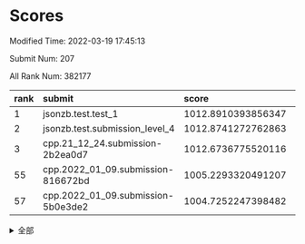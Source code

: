 # Scores

Modified Time: 2022-03-19 17:45:13

Submit Num: 207

All Rank Num: 382177

| rank |               submit               |       score        |       sigma        | pk_num |
| :--- | :--------------------------------- | :----------------- | :----------------- | :----- |
| 1    | jsonzb.test.test_1                 | 1012.8910393856347 | 0.773266506467547  | 7388   |
| 2    | jsonzb.test.submission_level_4     | 1012.8741272762863 | 0.787746210865021  | 7386   |
| 3    | cpp.21_12_24.submission-2b2ea0d7   | 1012.6736775520116 | 0.7928905398331831 | 7388   |
| 55   | cpp.2022_01_09.submission-816672bd | 1005.2293320491207 | 0.7123804925294792 | 7382   |
| 57   | cpp.2022_01_09.submission-5b0e3de2 | 1004.7252247398482 | 0.7067728920077759 | 7388   |


<details>
<summary>全部</summary>

| rank |                 submit                 |       score        |       sigma        | pk_num |
| :--- | :------------------------------------- | :----------------- | :----------------- | :----- |
| 1    | jsonzb.test.test_1                     | 1012.8910393856347 | 0.773266506467547  | 7388   |
| 2    | jsonzb.test.submission_level_4         | 1012.8741272762863 | 0.787746210865021  | 7386   |
| 3    | cpp.21_12_24.submission-2b2ea0d7       | 1012.6736775520116 | 0.7928905398331831 | 7388   |
| 4    | gobigger.level_3.submission_level_3_40 | 1012.2403864771121 | 0.7824787856073719 | 7383   |
| 5    | gobigger.level_3.submission_level_3_29 | 1011.8813801940915 | 0.7982241176161913 | 7378   |
| 6    | gobigger.level_3.submission_level_3_46 | 1011.5666247469766 | 0.7909046118811227 | 7382   |
| 7    | gobigger.level_3.submission_level_3_25 | 1011.4485792202687 | 0.7550258958178382 | 7380   |
| 8    | gobigger.level_3.submission_level_3_42 | 1010.9639812636549 | 0.767161479904409  | 7386   |
| 9    | gobigger.level_3.submission_level_3_37 | 1010.9379044851883 | 0.7714400187000181 | 7386   |
| 10   | gobigger.level_3.submission_level_3_18 | 1010.8463902844265 | 0.7459804934388601 | 7387   |
| 11   | gobigger.level_3.submission_level_3_34 | 1010.7990646161229 | 0.7568550067089006 | 7386   |
| 12   | gobigger.level_3.submission_level_3_28 | 1010.7974868771435 | 0.7710909432239416 | 7393   |
| 13   | gobigger.level_3.submission_level_3_15 | 1010.7185978253775 | 0.7640134834269395 | 7385   |
| 14   | gobigger.level_3.submission_level_3_43 | 1010.6816292375898 | 0.767984864784585  | 7390   |
| 15   | gobigger.level_3.submission_level_3_44 | 1010.5123639437161 | 0.7483579030258791 | 7386   |
| 16   | gobigger.level_3.submission_level_3_49 | 1010.3736194745921 | 0.7559946238201339 | 7386   |
| 17   | gobigger.level_3.submission_level_3_20 | 1010.3291840388888 | 0.7534555581691108 | 7384   |
| 18   | gobigger.level_3.submission_level_3_24 | 1010.3279849358526 | 0.7959094970507034 | 7385   |
| 19   | gobigger.level_3.submission_level_3_7  | 1010.3235925590253 | 0.7513335494280688 | 7385   |
| 20   | gobigger.level_3.submission_level_3_41 | 1010.2928906751188 | 0.7396663892643791 | 7384   |
| 21   | gobigger.level_3.submission_level_3_17 | 1010.2857224674855 | 0.7697090109683429 | 7381   |
| 22   | gobigger.level_3.submission_level_3_5  | 1010.2713743026768 | 0.7689366075074218 | 7386   |
| 23   | gobigger.level_3.submission_level_3_36 | 1010.2406580347885 | 0.7577859461375043 | 7378   |
| 24   | gobigger.level_3.submission_level_3_27 | 1010.1956892113507 | 0.7604113352801326 | 7391   |
| 25   | gobigger.level_3.submission_level_3_23 | 1010.1427488343336 | 0.7736642721591118 | 7385   |
| 26   | gobigger.level_3.submission_level_3_33 | 1010.1252303027729 | 0.7477130987374002 | 7387   |
| 27   | gobigger.level_3.submission_level_3_6  | 1010.1195150962965 | 0.7563644370020535 | 7387   |
| 28   | gobigger.level_3.submission_level_3_0  | 1010.0818830611587 | 0.7271211171671501 | 7387   |
| 29   | gobigger.level_3.submission_level_3_19 | 1010.060985290897  | 0.744049270020288  | 7383   |
| 30   | gobigger.level_3.submission_level_3_21 | 1010.0469833096416 | 0.7665680432048653 | 7388   |
| 31   | gobigger.level_3.submission_level_3_26 | 1010.020023137126  | 0.7763805129504836 | 7387   |
| 32   | gobigger.level_3.submission_level_3_10 | 1010.0072150511224 | 0.7751717171326249 | 7382   |
| 33   | gobigger.level_3.submission_level_3_31 | 1009.9798140357582 | 0.7817237849477857 | 7385   |
| 34   | gobigger.level_3.submission_level_3_4  | 1009.8404148854023 | 0.7491581503740573 | 7388   |
| 35   | gobigger.level_3.submission_level_3_12 | 1009.8002702647676 | 0.755462871793909  | 7383   |
| 36   | gobigger.level_3.submission_level_3_35 | 1009.7306231307601 | 0.7461192948556791 | 7388   |
| 37   | gobigger.level_3.submission_level_3_2  | 1009.6095404622351 | 0.7660909106179422 | 7382   |
| 38   | gobigger.level_3.submission_level_3_30 | 1009.6090398971357 | 0.7580903580618603 | 7384   |
| 39   | gobigger.level_3.submission_level_3_45 | 1009.5779106289895 | 0.7501923474258377 | 7383   |
| 40   | gobigger.level_3.submission_level_3_14 | 1009.5498363358063 | 0.7574566012190364 | 7384   |
| 41   | gobigger.level_3.submission_level_3_39 | 1009.5413530129381 | 0.7539476248224519 | 7385   |
| 42   | gobigger.level_3.submission_level_3_8  | 1009.4805235593863 | 0.765674832600936  | 7386   |
| 43   | gobigger.level_3.submission_level_3_9  | 1009.4785219382578 | 0.748826586172937  | 7384   |
| 44   | gobigger.level_3.submission_level_3_22 | 1009.3784561260848 | 0.7633092443470326 | 7380   |
| 45   | gobigger.level_3.submission_level_3_16 | 1009.3782264495005 | 0.7858619329978566 | 7386   |
| 46   | gobigger.level_3.submission_level_3_47 | 1009.1415937297514 | 0.7573153308497607 | 7388   |
| 47   | gobigger.level_3.submission_level_3_38 | 1009.0222435872445 | 0.7706376487955715 | 7389   |
| 48   | gobigger.level_3.submission_level_3_11 | 1008.984850700902  | 0.7410508654599255 | 7382   |
| 49   | gobigger.level_3.submission_level_3_48 | 1008.960051702698  | 0.7437777358301564 | 7383   |
| 50   | gobigger.level_3.submission_level_3_32 | 1008.8917135873214 | 0.7450195978689218 | 7382   |
| 51   | gobigger.level_3.submission_level_3_1  | 1008.7649840242665 | 0.7450793380924106 | 7382   |
| 52   | gobigger.level_3.submission_level_3_3  | 1008.6978844862642 | 0.7569486652116798 | 7385   |
| 53   | gobigger.level_3.submission_level_3_13 | 1008.5476087292126 | 0.7457996555701052 | 7384   |
| 54   | gobigger.level_1.submission_level_1_25 | 1005.3542767443573 | 0.7211780507713805 | 7386   |
| 55   | cpp.2022_01_09.submission-816672bd     | 1005.2293320491207 | 0.7123804925294792 | 7382   |
| 56   | gobigger.level_1.submission_level_1_5  | 1004.775064207259  | 0.7188087964943218 | 7387   |
| 57   | cpp.2022_01_09.submission-5b0e3de2     | 1004.7252247398482 | 0.7067728920077759 | 7388   |
| 58   | gobigger.level_1.submission_level_1_46 | 1004.6894946254836 | 0.7163536437807768 | 7379   |
| 59   | gobigger.level_1.submission_level_1_43 | 1004.36639561119   | 0.7085959576642684 | 7390   |
| 60   | gobigger.level_1.submission_level_1_7  | 1004.2944522837033 | 0.7290639030256025 | 7382   |
| 61   | gobigger.level_1.submission_level_1_34 | 1004.2427125363107 | 0.7230273240420722 | 7384   |
| 62   | gobigger.level_1.submission_level_1_20 | 1004.1394587983668 | 0.7162590531642934 | 7384   |
| 63   | gobigger.level_1.submission_level_1_29 | 1004.0768616674527 | 0.7207581704438645 | 7378   |
| 64   | gobigger.level_1.submission_level_1_36 | 1004.0758535449839 | 0.7249327569518867 | 7383   |
| 65   | gobigger.level_1.submission_level_1_49 | 1004.0128569595813 | 0.7137115286680813 | 7385   |
| 66   | gobigger.level_1.submission_level_1_3  | 1003.9091012957527 | 0.7308686765565146 | 7385   |
| 67   | gobigger.level_1.submission_level_1_44 | 1003.8669540672342 | 0.7310502854441725 | 7383   |
| 68   | gobigger.level_1.submission_level_1_16 | 1003.8326223334363 | 0.7278765419451931 | 7387   |
| 69   | gobigger.level_1.submission_level_1_26 | 1003.8242763866954 | 0.7202343678443889 | 7383   |
| 70   | gobigger.level_1.submission_level_1_14 | 1003.6792172824964 | 0.7179500181918488 | 7386   |
| 71   | gobigger.level_1.submission_level_1_6  | 1003.6775421194143 | 0.7160135867830406 | 7384   |
| 72   | gobigger.level_1.submission_level_1_28 | 1003.6701483757757 | 0.7267680353706489 | 7390   |
| 73   | gobigger.level_1.submission_level_1_45 | 1003.5857542042309 | 0.7060010208970106 | 7389   |
| 74   | gobigger.level_1.submission_level_1_23 | 1003.5583139875496 | 0.7115549672578846 | 7388   |
| 75   | gobigger.level_1.submission_level_1_35 | 1003.547705472686  | 0.7162550094292789 | 7385   |
| 76   | gobigger.level_1.submission_level_1_2  | 1003.4675621125604 | 0.7172298125413803 | 7388   |
| 77   | gobigger.level_1.submission_level_1_18 | 1003.4065807536088 | 0.7109840569628478 | 7385   |
| 78   | gobigger.level_1.submission_level_1_1  | 1003.393671952188  | 0.7256827952470638 | 7382   |
| 79   | gobigger.level_1.submission_level_1_32 | 1003.3816188966733 | 0.7119043631854032 | 7382   |
| 80   | gobigger.level_1.submission_level_1_42 | 1003.3666218845515 | 0.7122093326843286 | 7384   |
| 81   | gobigger.level_1.submission_level_1_24 | 1003.3191321323238 | 0.7148413996960745 | 7386   |
| 82   | gobigger.level_1.submission_level_1_38 | 1003.2727819624342 | 0.7033822942468596 | 7386   |
| 83   | gobigger.level_1.submission_level_1_37 | 1003.2584123371994 | 0.7101747419345646 | 7387   |
| 84   | gobigger.level_1.submission_level_1_41 | 1003.2436488141976 | 0.7161715002216384 | 7385   |
| 85   | gobigger.level_1.submission_level_1_13 | 1003.1015400280986 | 0.7108066456978048 | 7385   |
| 86   | gobigger.level_1.submission_level_1_17 | 1003.0650817747182 | 0.7125042129350113 | 7386   |
| 87   | gobigger.level_1.submission_level_1_4  | 1003.0067021092232 | 0.7200482961582886 | 7386   |
| 88   | gobigger.level_1.submission_level_1_9  | 1002.9944485966732 | 0.716332319774837  | 7385   |
| 89   | gobigger.level_1.submission_level_1_10 | 1002.8649667011317 | 0.7251716406833376 | 7382   |
| 90   | gobigger.level_1.submission_level_1_0  | 1002.8513522953982 | 0.7182071530868858 | 7386   |
| 91   | gobigger.level_1.submission_level_1_11 | 1002.8484603615123 | 0.7164833620235869 | 7385   |
| 92   | gobigger.level_1.submission_level_1_47 | 1002.8313825613092 | 0.7157982509607872 | 7389   |
| 93   | gobigger.level_1.submission_level_1_22 | 1002.8060406922237 | 0.7080803695700283 | 7379   |
| 94   | gobigger.level_1.submission_level_1_12 | 1002.7594148860809 | 0.7131307168806782 | 7384   |
| 95   | gobigger.level_1.submission_level_1_48 | 1002.694602059155  | 0.7190540815365274 | 7383   |
| 96   | gobigger.level_1.submission_level_1_33 | 1002.674720330013  | 0.7199210995461102 | 7386   |
| 97   | gobigger.level_1.submission_level_1_21 | 1002.609708022479  | 0.7215730075010278 | 7389   |
| 98   | gobigger.level_1.submission_level_1_8  | 1002.5756921575005 | 0.7206742530442246 | 7388   |
| 99   | gobigger.level_1.submission_level_1_40 | 1002.5573284401031 | 0.7205028431997863 | 7389   |
| 100  | gobigger.level_1.submission_level_1_39 | 1002.5174904865729 | 0.7226531830030943 | 7381   |
| 101  | gobigger.level_1.submission_level_1_15 | 1002.4696641274023 | 0.7195273628841755 | 7381   |
| 102  | gobigger.level_1.submission_level_1_27 | 1002.4463999065439 | 0.7154381931110334 | 7386   |
| 103  | gobigger.level_1.submission_level_1_31 | 1002.3752389134381 | 0.7197665226591144 | 7386   |
| 104  | gobigger.level_1.submission_level_1_30 | 1002.1122287383618 | 0.7221940590843887 | 7384   |
| 105  | gobigger.level_1.submission_level_1_19 | 1001.8694449819368 | 0.7065512732510728 | 7385   |
| 106  | gobigger.random.submission_random_8    | 997.6647539501587  | 0.6992446161226334 | 7389   |
| 107  | gobigger.random.submission_random_2    | 997.5406043396724  | 0.7177477110137505 | 7388   |
| 108  | gobigger.random.submission_random_16   | 997.3674575398251  | 0.7043233801271035 | 7384   |
| 109  | gobigger.random.submission_random_28   | 997.3105800218884  | 0.7134183534931852 | 7385   |
| 110  | gobigger.random.submission_random_3    | 997.1008241843812  | 0.7025187967509612 | 7387   |
| 111  | gobigger.random.submission_random_22   | 997.0988124836391  | 0.6968854367289752 | 7386   |
| 112  | gobigger.random.submission_random_36   | 997.0402394445649  | 0.7015469329845002 | 7385   |
| 113  | gobigger.random.submission_random_13   | 996.9059113700622  | 0.721349548960661  | 7383   |
| 114  | gobigger.random.submission_random_33   | 996.7010919460198  | 0.7110102638746794 | 7388   |
| 115  | gobigger.random.submission_random_26   | 996.6480392932493  | 0.7129768597075152 | 7386   |
| 116  | gobigger.random.submission_random_48   | 996.6276766082158  | 0.7089799653170329 | 7383   |
| 117  | gobigger.random.submission_random_15   | 996.6047778614305  | 0.7197845529876722 | 7385   |
| 118  | gobigger.random.submission_random_5    | 996.5794792147076  | 0.7160431973368845 | 7390   |
| 119  | gobigger.random.submission_random_42   | 996.5085805142836  | 0.7168644261635505 | 7385   |
| 120  | gobigger.random.submission_random_0    | 996.3551488752092  | 0.7131737048949537 | 7390   |
| 121  | gobigger.random.submission_random_1    | 996.3275702408711  | 0.7086855376666378 | 7392   |
| 122  | gobigger.random.submission_random_18   | 996.2323680426446  | 0.7134650614608916 | 7384   |
| 123  | gobigger.random.submission_random_9    | 996.1895676087179  | 0.7068793144917412 | 7383   |
| 124  | gobigger.random.submission_random_23   | 996.1086612981816  | 0.7351166267680836 | 7379   |
| 125  | gobigger.random.submission_random_49   | 996.0134109138559  | 0.7025034888154611 | 7384   |
| 126  | gobigger.random.submission_random_20   | 995.9862868219298  | 0.7081166943475335 | 7389   |
| 127  | gobigger.random.submission_random_39   | 995.9080293791762  | 0.7142365346794273 | 7384   |
| 128  | gobigger.random.submission_random_46   | 995.8977105373344  | 0.7239097745469145 | 7388   |
| 129  | gobigger.random.submission_random_17   | 995.8545909820706  | 0.7155707226748106 | 7381   |
| 130  | gobigger.random.submission_random_31   | 995.8055605499064  | 0.7156938018222556 | 7390   |
| 131  | gobigger.random.submission_random_37   | 995.7993278598694  | 0.7230472731684465 | 7385   |
| 132  | gobigger.random.submission_random_45   | 995.7987636315972  | 0.724185205199447  | 7385   |
| 133  | gobigger.random.submission_random_24   | 995.7728437617918  | 0.7110817043175267 | 7385   |
| 134  | gobigger.random.submission_random_30   | 995.7574937444191  | 0.7102268639956435 | 7384   |
| 135  | gobigger.random.submission_random_47   | 995.6991865878792  | 0.7118540454276334 | 7384   |
| 136  | gobigger.random.submission_random_38   | 995.6976745233763  | 0.7229941990211456 | 7386   |
| 137  | gobigger.random.submission_random_11   | 995.6638774387578  | 0.6993900428307422 | 7380   |
| 138  | gobigger.random.submission_random_41   | 995.6211381103557  | 0.7105865031224947 | 7382   |
| 139  | gobigger.random.submission_random_12   | 995.6131050805108  | 0.7195978603390475 | 7386   |
| 140  | gobigger.random.submission_random_44   | 995.5779074614588  | 0.7252942766433106 | 7387   |
| 141  | gobigger.random.submission_random_43   | 995.5394531658533  | 0.7129564088543918 | 7386   |
| 142  | gobigger.random.submission_random_10   | 995.5111611054892  | 0.7053624962014164 | 7386   |
| 143  | gobigger.random.submission_random_7    | 995.4896030514277  | 0.7228475410236005 | 7382   |
| 144  | gobigger.random.submission_random_6    | 995.4888238883283  | 0.6987865531658501 | 7383   |
| 145  | gobigger.random.submission_random_34   | 995.4229640190456  | 0.7176862357610776 | 7382   |
| 146  | gobigger.random.submission_random_40   | 995.3808797217841  | 0.7324607930573427 | 7387   |
| 147  | gobigger.random.submission_random_27   | 995.1971930322352  | 0.712389291090084  | 7389   |
| 148  | gobigger.random.submission_random_25   | 995.1681618860458  | 0.7069748618968954 | 7378   |
| 149  | gobigger.random.submission_random_14   | 995.0177638298461  | 0.7166811200135857 | 7381   |
| 150  | gobigger.random.submission_random_21   | 994.950559166086   | 0.7213046009889295 | 7380   |
| 151  | gobigger.random.submission_random_35   | 994.9216306069153  | 0.7180543410559885 | 7388   |
| 152  | gobigger.random.submission_random_32   | 994.7554515282189  | 0.7240411552474432 | 7380   |
| 153  | gobigger.random.submission_random_4    | 994.6734544055149  | 0.7330087444462063 | 7390   |
| 154  | gobigger.random.submission_random_19   | 994.6628146749686  | 0.7218544180975197 | 7381   |
| 155  | gobigger.random.submission_random_29   | 994.5493443965038  | 0.6997058872813331 | 7384   |
| 156  | gobigger.level_2.submission_level_2_28 | 994.424928496886   | 0.7337116405690198 | 7387   |
| 157  | gobigger.level_2.submission_level_2_38 | 993.5388467200315  | 0.7329016391719201 | 7385   |
| 158  | gobigger.level_2.submission_level_2_5  | 993.4787092711936  | 0.7302495506562009 | 7379   |
| 159  | gobigger.level_2.submission_level_2_34 | 993.4004810390068  | 0.7613899693774308 | 7387   |
| 160  | gobigger.level_2.submission_level_2_30 | 993.0785405901323  | 0.7344802711943742 | 7390   |
| 161  | gobigger.level_2.submission_level_2_35 | 993.0647918437836  | 0.7435021913218619 | 7386   |
| 162  | gobigger.level_2.submission_level_2_29 | 993.0517454682084  | 0.7556805669622803 | 7386   |
| 163  | gobigger.level_2.submission_level_2_45 | 992.8744376480041  | 0.7304402590239076 | 7386   |
| 164  | gobigger.level_2.submission_level_2_22 | 992.8120731699167  | 0.7391402073623112 | 7392   |
| 165  | gobigger.level_2.submission_level_2_49 | 992.707048600222   | 0.7514526521675389 | 7389   |
| 166  | gobigger.level_2.submission_level_2_41 | 992.6758188003826  | 0.754036764135354  | 7387   |
| 167  | gobigger.level_2.submission_level_2_25 | 992.482531210099   | 0.7624326162177758 | 7381   |
| 168  | gobigger.level_2.submission_level_2_15 | 992.4510446351559  | 0.7637375702301875 | 7389   |
| 169  | gobigger.level_2.submission_level_2_16 | 992.2264261252346  | 0.7557899528783981 | 7393   |
| 170  | gobigger.level_2.submission_level_2_39 | 992.2186259805959  | 0.74616879512258   | 7384   |
| 171  | gobigger.level_2.submission_level_2_47 | 992.201557265744   | 0.7521295211293242 | 7387   |
| 172  | gobigger.level_2.submission_level_2_8  | 992.1714847229047  | 0.7469979068523278 | 7386   |
| 173  | gobigger.level_2.submission_level_2_46 | 992.1430185498439  | 0.749278750606388  | 7383   |
| 174  | gobigger.level_2.submission_level_2_33 | 992.1429148442262  | 0.739711743430897  | 7388   |
| 175  | gobigger.level_2.submission_level_2_32 | 992.053118018216   | 0.7609632269220268 | 7382   |
| 176  | gobigger.level_2.submission_level_2_13 | 992.0279718074958  | 0.7518135334955116 | 7381   |
| 177  | gobigger.level_2.submission_level_2_11 | 992.0067514420739  | 0.748372038229234  | 7389   |
| 178  | gobigger.level_2.submission_level_2_19 | 991.96293713214    | 0.7521251994696975 | 7392   |
| 179  | gobigger.level_2.submission_level_2_2  | 991.9471315854073  | 0.7280863007474178 | 7386   |
| 180  | gobigger.level_2.submission_level_2_36 | 991.9359713433497  | 0.7288936335352134 | 7393   |
| 181  | gobigger.level_2.submission_level_2_4  | 991.928451670028   | 0.7260515698890204 | 7383   |
| 182  | gobigger.level_2.submission_level_2_26 | 991.8980219571596  | 0.7429447119772723 | 7383   |
| 183  | gobigger.level_2.submission_level_2_42 | 991.8573845429469  | 0.7353955370923945 | 7386   |
| 184  | gobigger.level_2.submission_level_2_3  | 991.8497718009442  | 0.7566419165693276 | 7380   |
| 185  | gobigger.level_2.submission_level_2_10 | 991.8320252545893  | 0.7404720307913423 | 7387   |
| 186  | gobigger.level_2.submission_level_2_18 | 991.7804868259459  | 0.7662260441920195 | 7385   |
| 187  | gobigger.level_2.submission_level_2_1  | 991.7796710087325  | 0.7390697753217303 | 7388   |
| 188  | gobigger.level_2.submission_level_2_37 | 991.7537683464784  | 0.7466510535028243 | 7383   |
| 189  | gobigger.level_2.submission_level_2_9  | 991.694390587624   | 0.7717165137022597 | 7388   |
| 190  | gobigger.level_2.submission_level_2_31 | 991.6490602594879  | 0.7409426809382491 | 7383   |
| 191  | gobigger.level_2.submission_level_2_7  | 991.6309388877006  | 0.7590665436489596 | 7378   |
| 192  | gobigger.level_2.submission_level_2_48 | 991.5515605577582  | 0.7563036981881939 | 7385   |
| 193  | gobigger.level_2.submission_level_2_6  | 991.5444616846914  | 0.734163623004216  | 7378   |
| 194  | gobigger.level_2.submission_level_2_17 | 991.4569687112241  | 0.7572600851212868 | 7385   |
| 195  | gobigger.level_2.submission_level_2_23 | 991.4016775432846  | 0.7499760000749636 | 7386   |
| 196  | gobigger.level_2.submission_level_2_40 | 991.3517251302812  | 0.7616037207828646 | 7385   |
| 197  | gobigger.level_2.submission_level_2_20 | 991.2438430854547  | 0.7514163084779226 | 7381   |
| 198  | gobigger.level_2.submission_level_2_44 | 991.2432645907459  | 0.7567562404981204 | 7388   |
| 199  | gobigger.level_2.submission_level_2_21 | 991.2041765098825  | 0.7614307988075656 | 7379   |
| 200  | gobigger.level_2.submission_level_2_24 | 991.065950126978   | 0.755487066766782  | 7387   |
| 201  | gobigger.level_2.submission_level_2_14 | 991.0553284381682  | 0.7599152626759004 | 7386   |
| 202  | gobigger.level_2.submission_level_2_43 | 990.9687124406205  | 0.7420299214007562 | 7388   |
| 203  | gobigger.level_2.submission_level_2_0  | 990.6972296311897  | 0.7507539348647322 | 7385   |
| 204  | gobigger.level_2.submission_level_2_12 | 990.6086766411393  | 0.7647174533210958 | 7376   |
| 205  | gobigger.level_2.submission_level_2_27 | 990.5084534968302  | 0.7612408840257008 | 7387   |
| 206  | gobigger.none.submission_none_0        | 977.2998019437618  | 1.3383496576907634 | 7390   |
| 207  | gobigger.none.submission_none_1        | 975.060572759302   | 1.5577353725667282 | 7383   |

</details>